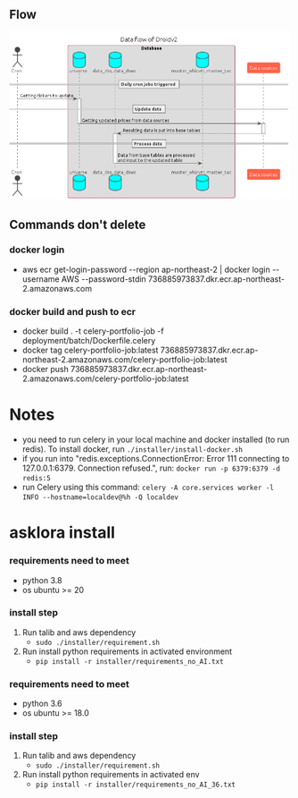 ## Flow
![flow](docs/diagrams/all_flow/flow.png)

## Commands don't delete

### docker login

- aws ecr get-login-password --region ap-northeast-2 | docker login --username AWS --password-stdin 736885973837.dkr.ecr.ap-northeast-2.amazonaws.com

### docker build and push to ecr

- docker build . -t celery-portfolio-job -f deployment/batch/Dockerfile.celery
- docker tag celery-portfolio-job:latest 736885973837.dkr.ecr.ap-northeast-2.amazonaws.com/celery-portfolio-job:latest
- docker push 736885973837.dkr.ecr.ap-northeast-2.amazonaws.com/celery-portfolio-job:latest


# Notes

- you need to run celery in your local machine and docker installed (to run redis). To install docker, run `./installer/install-docker.sh`
- if you run into "redis.exceptions.ConnectionError: Error 111 connecting to 127.0.0.1:6379. Connection refused.", run: `docker run -p 6379:6379 -d redis:5`
- run Celery using this command: `celery -A core.services worker -l  INFO --hostname=localdev@%h -Q localdev`


# asklora install

### requirements need to meet

- python 3.8
- os ubuntu >= 20

### install step

1. Run talib and aws dependency
   - `sudo ./installer/requirement.sh`
2. Run install python requirements in activated environment
   - `pip install -r installer/requirements_no_AI.txt`

### requirements need to meet

- python 3.6
- os ubuntu >= 18.0

### install step

1. Run talib and aws dependency
   - `sudo ./installer/requirement.sh`
2. Run install python requirements in activated env
   - `pip install -r installer/requirements_no_AI_36.txt`
